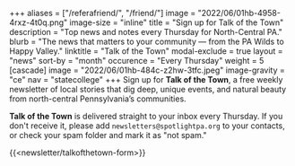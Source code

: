 +++
aliases = ["/referafriend/", "/friend/"]
image = "2022/06/01hb-4958-4rxz-4t0q.png"
image-size = "inline"
title = "Sign up for Talk of the Town"
description = "Top news and notes every Thursday for North-Central PA."
blurb = "The news that matters to your community — from the PA Wilds to Happy Valley."
linktitle = "Talk of the Town"
modal-exclude = true
layout = "news"
sort-by = "month"
occurence = "Every Thursday"
weight = 5
[cascade]
image = "2022/06/01hb-484c-z2hw-3tfc.jpeg"
image-gravity = "ce"
nav = "statecollege"
+++
Sign up for **Talk of the Town**, a free weekly newsletter of local stories that dig deep, unique events, and natural beauty from north-central Pennsylvania’s communities.

**Talk of the Town** is delivered straight to your inbox every Thursday. If you don't receive it, please add `newsletters@spotlightpa.org` to your contacts, or check your spam folder and mark it as "not spam."

{{<newsletter/talkofthetown-form>}}
